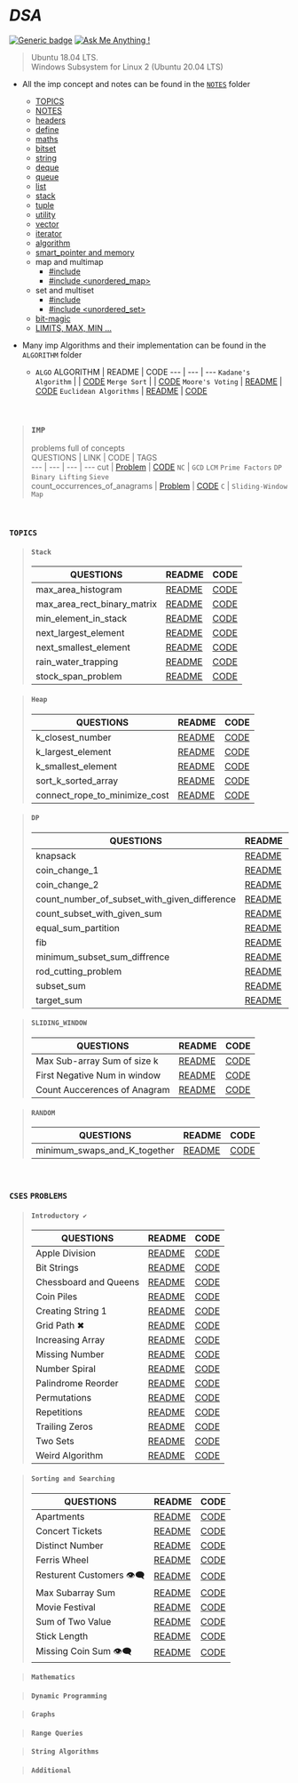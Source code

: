 # _________________________DSA_________________________
[![Generic badge](https://img.shields.io/badge/language-c++-green.svg)](https://github.com/gaurav-chaurasia/)  [![Ask Me Anything !](https://img.shields.io/badge/Ask%20me-anything-1abc9c.svg)](https://gaurav-chaurasia.github.io/)   
> Ubuntu 18.04 LTS.  
> Windows Subsystem for Linux 2 (Ubuntu 20.04 LTS)

- All the imp concept and notes can be found in the [`NOTES`](NOTES/.NOTES.markdown) folder
    - [TOPICS](NOTES/.TOPICS.markdown)
    - [NOTES](NOTES/.NOTES.markdown)
    - [headers](NOTES/headers.md)
    - [define](NOTES/define.md)
    - [maths](NOTES/mathematics.md) 
    - [bitset](NOTES/bitset.md)
    - [string](NOTES/string.md)
    - [deque](NOTES/deque.md)
    - [queue](NOTES/queue.md)
    - [list](NOTES/list.md) 
    - [stack](NOTES/stack.md) 
    - [tuple](NOTES/tuple.md) 
    - [utility](NOTES/utility.md) 
    - [vector](NOTES/vector.md) 
    - [iterator](NOTES/iterator.md) 
    - [algorithm](NOTES/algorithm.md) 
    - [smart_pointer and memory](NOTES/smart_pointer.md) 
    - map and multimap
        - [#include <map>](NOTES/map.md)
        - [#include <unordered_map>](NOTES/map.md) 
    - set and multiset
        - [#include <set>](NOTES/set.md) 
        - [#include <unordered_set>](NOTES/set.md) 
    - [bit-magic](NOTES/bitmasking.md)
    - [LIMITS, MAX, MIN ...](NOTES/limit.md) 


- Many imp Algorithms and their implementation can be found in the `ALGORITHM` folder
     - `ALGO`
       ALGORITHM | README | CODE
       --- | --- | ---
       `Kadane's Algorithm` |  | [CODE](ALGORITHM/kadane’s_algorithm.cpp) 
       `Merge Sort` |  | [CODE](ALGORITHM/merge_sort.cpp)
       `Moore's Voting` | [README](ALGORITHM/docs/Moore's_Voting.md) |  [CODE](ALGORITHM/Moore's_Voting.cpp)
       `Euclidean Algorithms` | [README](ALGORITHM/docs/euclidean_algorithms.md) |  [CODE](ALGORITHM/euclidean_algorithms.cpp)


<br>  

> ### ``IMP``
> problems full of concepts  
> QUESTIONS | LINK | CODE | TAGS  
>  --- | --- | --- | ---
>  cut | <a href="https://codeforces.com/contest/1516/problem/D">Problem</a> | <a href="https://github.com/gaurav-chaurasia/DSA/blob/master/contest/codeforces/R%23720/d.cpp">CODE</a> `NC` | `GCD` `LCM` `Prime Factors` `DP` `Binary Lifting` `Sieve`   
>  count_occurrences_of_anagrams | <a href="https://practice.geeksforgeeks.org/problems/count-occurences-of-anagrams5839/1">Problem</a> | <a href="#">CODE</a> `C` | `Sliding-Window` `Map`   
>

<br>  

### `TOPICS`     
> #### ``Stack``
> QUESTIONS | README | CODE
>  --- | --- | ---
>  max_area_histogram | <a href="#">README</a> | <a href="topics/stack/max_area_histogram.cpp">CODE</a>
>  max_area_rect_binary_matrix | <a href="#">README</a> | <a href="topics/stack/max_area_rect_binary_matrix.cpp">CODE</a>
>  min_element_in_stack | <a href="#">README</a> | <a href="topics/stack/min_element_in_stack.cpp">CODE</a>
>  next_largest_element | <a href="#">README</a> | <a href="topics/stack/next_largest_element.cpp">CODE</a>  
>  next_smallest_element | <a href="#">README</a> | <a href="topics/stack/next_smallest_element.cpp">CODE</a>  
>  rain_water_trapping | <a href="#">README</a> | <a href="topics/stack/rain_water_trapping.cpp">CODE</a>  
>  stock_span_problem | <a href="#">README</a> | <a href="topics/stack/stock_span_problem.cpp">CODE</a>  


> #### ``Heap``
> QUESTIONS | README | CODE
>  --- | --- | ---
>  k_closest_number | <a href="#">README</a> | <a href="topics/heap/k_closest_number.cpp">CODE</a>  
>  k_largest_element | <a href="#">README</a> | <a href="topics/heap/k_largest_element.cpp">CODE</a>  
>  k_smallest_element | <a href="#">README</a> | <a href="topics/heap/k_smallest_element.cpp">CODE</a>  
>  sort_k_sorted_array | <a href="#">README</a> | <a href="topics/heap/sort_k_sorted_array.cpp">CODE</a>  
>  connect_rope_to_minimize_cost | <a href="#">README</a> | <a href="topics/heap/connect_rope_to_minimize_cost.cpp">CODE</a>  


> #### ``DP`` 
> QUESTIONS | README | CODE
>  --- | --- | ---
>  knapsack | <a href="#">README</a> | <a href="topics/dp/knapsack.cpp">CODE</a>  
>  coin_change_1 | <a href="#">README</a> | <a href="topics/dp/coin_change_1.cpp">CODE</a>  
>  coin_change_2 | <a href="#">README</a> | <a href="topics/dp/coin_change_2.cpp">CODE</a>  
>  count_number_of_subset_with_given_difference | <a href="#">README</a> | <a href="topics/dp/count_number_of_subset_with_given_difference.cpp">CODE</a>  
>  count_subset_with_given_sum | <a href="#">README</a> | <a href="topics/dp/count_subset_with_given_sum.cpp">CODE</a>  
>  equal_sum_partition | <a href="#">README</a> | <a href="topics/dp/equal_sum_partition.cpp">CODE</a>  
>  fib | <a href="#">README</a> | <a href="topics/dp/fib.cpp">CODE</a>  
>  minimum_subset_sum_diffrence | <a href="#">README</a> | <a href="topics/dp/minimum_subset_sum_diffrence.cpp">CODE</a>  
>  rod_cutting_problem | <a href="#">README</a> | <a href="topics/dp/rod_cutting_problem.cpp">CODE</a>  
>  subset_sum | <a href="#">README</a> | <a href="topics/dp/subset_sum.cpp">CODE</a>  
>  target_sum | <a href="#">README</a> | <a href="topics/dp/target_sum.cpp">CODE</a>  


> #### ``SLIDING_WINDOW`` 
> QUESTIONS | README | CODE
>  --- | --- | ---
>  Max Sub-array Sum of size k | <a href="">README</a> | <a href="">CODE</a>  
>  First Negative Num in window | <a href="">README</a> | <a href="">CODE</a>  
>  Count Auccerences of Anagram | <a href="">README</a> | <a href="">CODE</a>  


> #### ``RANDOM`` 
> QUESTIONS | README | CODE
>  --- | --- | ---
>  minimum_swaps_and_K_together | <a href="https://github.com/gaurav-chaurasia/DSA/blob/master/practice/doc/random/min_swap_k_together.md">README</a> | <a href="https://github.com/gaurav-chaurasia/DSA/blob/master/practice/random/min_swap_k_together.cpp">CODE</a>  



<br>  

### `CSES` `PROBLEMS`   
> #### ``Introductory ✔``
> QUESTIONS | README | CODE
>  --- | --- | ---
>  Apple Division | <a href="#">README</a> | <a href="#">CODE</a>
>  Bit Strings | <a href="#">README</a> | <a href="#">CODE</a>
>  Chessboard and Queens | <a href="#">README</a> | <a href="#">CODE</a>
>  Coin Piles | <a href="#">README</a> | <a href="#">CODE</a>  
>  Creating String 1 | <a href="#">README</a> | <a href="#">CODE</a>  
>  Grid Path ✖ | <a href="#">README</a> | <a href="#">CODE</a>  
>  Increasing Array | <a href="#">README</a> | <a href="#">CODE</a>  
>  Missing Number | <a href="#">README</a> | <a href="#">CODE</a>  
>  Number Spiral | <a href="#">README</a> | <a href="#">CODE</a>  
>  Palindrome Reorder | <a href="#">README</a> | <a href="#">CODE</a>  
>  Permutations | <a href="#">README</a> | <a href="#">CODE</a>  
>  Repetitions | <a href="#">README</a> | <a href="#">CODE</a>  
>  Trailing Zeros | <a href="#">README</a> | <a href="#">CODE</a>  
>  Two Sets | <a href="#">README</a> | <a href="#">CODE</a>  
>  Weird Algorithm | <a href="#">README</a> | <a href="#">CODE</a>  


> #### ``Sorting and Searching``
> QUESTIONS | README | CODE
>  --- | --- | ---
>  Apartments | <a href="#">README</a> | <a href="#">CODE</a>
>  Concert Tickets | <a href="#">README</a> | <a href="#">CODE</a>
>  Distinct Number | <a href="#">README</a> | <a href="#">CODE</a>
>  Ferris Wheel | <a href="#">README</a> | <a href="#">CODE</a>  
>  Resturent Customers 👁‍🗨 | <a href="#">README</a> | <a href="#">CODE</a>  
>  Max Subarray Sum | <a href="#">README</a> | <a href="#">CODE</a>  
>  Movie Festival | <a href="#">README</a> | <a href="#">CODE</a>  
>  Sum of Two Value | <a href="#">README</a> | <a href="#">CODE</a>  
>  Stick Length | <a href="#">README</a> | <a href="#">CODE</a>  
>  Missing Coin Sum 👁‍🗨 | <a href="#">README</a> | <a href="#">CODE</a>  


> #### ``Mathematics``
> 
> 


> #### ``Dynamic Programming``
> 
> 


> #### ``Graphs``
> 
> 


> #### ``Range Queries``
> 
> 


> #### ``String Algorithms``
> 
> 


> #### ``Additional``
> 
> 
